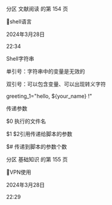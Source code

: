 分区 文献阅读 的第 154 页

shell语言

2024年3月28日

22:34



Shell字符串

单引号：字符串中的变量是无效的

双引号：可以包含变量、可以出现转义字符

greeting_1="hello, ${your_name} !"

传递参数

$0 执行的文件名

$1 $2引用传递给脚本的参数

$# 传递到脚本的参数个数



分区 基础知识 的第 155 页

VPN使用

2024年3月28日

22:29